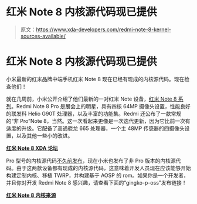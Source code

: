 # 红米 Note 8 内核源代码现已提供

> 原文：<https://www.xda-developers.com/redmi-note-8-kernel-sources-available/>

# 红米 Note 8 内核源代码现已提供

小米最新的红米品牌中端手机红米 Note 8 现在已经有现成的内核源代码。现在检查他们！

就在几周前，小米公开介绍了他们最新的一对红米 Note 设备，[红米 Note 8 系列](https://www.xda-developers.com/xiaomi-redmi-note-8-pro-redmibook-tv-china-launch/)。Redmi Note 8 Pro 是展会上的明星，具有四核 64MP 摄像头设置，性能良好的联发科 Helio G90T 处理器，以及丰富的功能集。Redmi 还公布了一款常规的“非 Pro”Note 8，当然。这一次看起来更像是一次迭代更新，因为它比前一次有适度的升级。它配备了高通骁龙 665 处理器，一个主 48MP 传感器的四摄像头设置，以及其他一些小的改进。

[**红米 Note 8 XDA 论坛**](https://forum.xda-developers.com/redmi-note-8)

Pro 型号的内核源代码[不久前发布](https://www.xda-developers.com/xiaomi-redmi-note-8-pro-mediatek-helio-g90t-kernel-sources-released/)，现在小米也发布了非 Pro 版本的内核源代码。由于这两款设备都有现成的内核源代码，这意味着开发人员现在应该能够开始构建定制内核、移植 TWRP，并构建基于 AOSP 的 rom。如果你是一个开发者，并且你对开发 Redmi Note 8 感兴趣，请查看下面的“gingko-p-oss”发布链接！

[**红米 Note 8 内核来源**](https://github.com/MiCode/Xiaomi_Kernel_OpenSource/tree/ginkgo-p-oss)